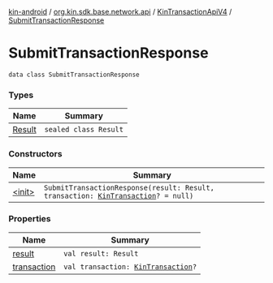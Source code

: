 [kin-android](../../../index.md) / [org.kin.sdk.base.network.api](../../index.md) / [KinTransactionApiV4](../index.md) / [SubmitTransactionResponse](./index.md)

# SubmitTransactionResponse

`data class SubmitTransactionResponse`

### Types

| Name | Summary |
|---|---|
| [Result](-result/index.md) | `sealed class Result` |

### Constructors

| Name | Summary |
|---|---|
| [&lt;init&gt;](-init-.md) | `SubmitTransactionResponse(result: Result, transaction: `[`KinTransaction`](../../../org.kin.sdk.base.stellar.models/-kin-transaction/index.md)`? = null)` |

### Properties

| Name | Summary |
|---|---|
| [result](result.md) | `val result: Result` |
| [transaction](transaction.md) | `val transaction: `[`KinTransaction`](../../../org.kin.sdk.base.stellar.models/-kin-transaction/index.md)`?` |
